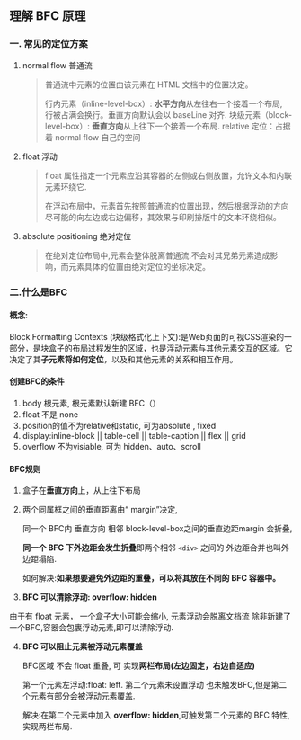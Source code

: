 ## 理解 BFC 原理

### 一. 常见的定位方案

1. normal flow 普通流 

   > 普通流中元素的位置由该元素在 HTML 文档中的位置决定。
   >
   > 行内元素（inline-level-box）: **水平方向**从左往右一个接着一个布局, 行被占满会换行。垂直方向默认会以 baseLine 对齐.
   > 块级元素（block-level-box）: **垂直方向**从上往下一个接着一个布局.
   > relative 定位：占据着 normal flow 自己的空间

2. float 浮动

   > float 属性指定一个元素应沿其容器的左侧或右侧放置，允许文本和内联元素环绕它.
   >
   > 在浮动布局中，元素首先按照普通流的位置出现，然后根据浮动的方向尽可能的向左边或右边偏移，其效果与印刷排版中的文本环绕相似。

3. absolute positioning 绝对定位

   > 在绝对定位布局中,元素会整体脱离普通流.不会对其兄弟元素造成影响，而元素具体的位置由绝对定位的坐标决定。

### 二.什么是BFC

#### 概念:

Block Formatting Contexts (块级格式化上下文):是Web页面的可视CSS渲染的一部分，是块盒子的布局过程发生的区域，也是浮动元素与其他元素交互的区域。它决定了其**子元素将如何定位**，以及和其他元素的关系和相互作用。

#### 创建BFC的条件

1. body 根元素, 根元素默认新建 BFC（<html>）
2. float 不是 none
3. position的值不为relative和static, 可为absolute , fixed 
4. display:inline-block || table-cell || table-caption || flex || grid
5. overflow 不为visiable, 可为 hidden、auto、scroll

#### BFC规则

1. 盒子在**垂直方向**上，从上往下布局

2. 两个同属框之间的垂直距离由“ margin”决定,

   同一个 BFC内 垂直方向 相邻 block-level-box之间的垂直边距margin 会折叠,

   **同一个 BFC 下外边距会发生折叠**即两个相邻 `<div>` 之间的 外边距合并也叫外边距塌陷.

   如何解决:**如果想要避免外边距的重叠，可以将其放在不同的 BFC 容器中。**

3.  **BFC 可以清除浮动:  overflow: hidden**

   由于有 float 元素， 一个盒子大小可能会缩小,  元素浮动会脱离文档流 除非新建了一个BFC,容器会包裹浮动元素,即可以清除浮动.

4. **BFC 可以阻止元素被浮动元素覆盖**

   BFC区域 不会 float 重叠, 可 实现**两栏布局(左边固定，右边自适应)**

   

   第一个元素左浮动:float: left. 第二个元素未设置浮动 也未触发BFC,但是第二个元素有部分会被浮动元素覆盖. 
   
   解决:在第二个元素中加入 **overflow: hidden**,可触发第二个元素的 BFC 特性,实现两栏布局.